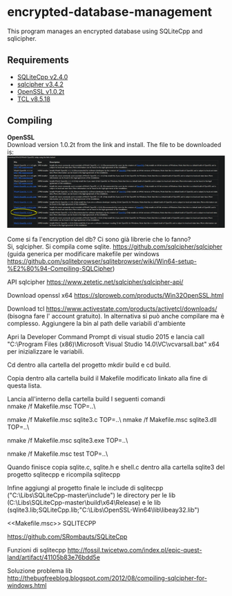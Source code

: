 # encrypted-database-management

This program manages an encrypted database using SQLiteCpp and sqlicipher.

## Requirements
* [SQLiteCpp v2.4.0](https://github.com/SRombauts/SQLiteCpp)
* [sqlcipher v3.4.2](https://github.com/sqlcipher/sqlcipher)
* [OpenSSL v1.0.2t](https://slproweb.com/products/Win32OpenSSL.html)
* [TCL v8.5.18](https://www.activestate.com/products/activetcl/downloads/)

## Compiling

**OpenSSL**  
Download version 1.0.2t from the link and install. The file to be downloaded is:  
![image](https://github.com/Avandrea/encrypted-database-management/blob/master/images/openssl_installer.png)

Come si fa l'encryption del db? Ci sono già librerie che lo fanno?  
Si, sqlcipher. Si compila come sqlite. https://github.com/sqlcipher/sqlcipher (guida generica per modificare makefile per windows https://github.com/sqlitebrowser/sqlitebrowser/wiki/Win64-setup-%E2%80%94-Compiling-SQLCipher) 

API sqlcipher https://www.zetetic.net/sqlcipher/sqlcipher-api/ 

Download openssl x64 https://slproweb.com/products/Win32OpenSSL.html 

Download tcl https://www.activestate.com/products/activetcl/downloads/ (bisogna fare l' account gratuito). In alternativa si può anche compilare ma è complesso. Aggiungere la bin al path delle variabili d'ambiente 

Apri la Developer Command Prompt di visual studio 2015 e lancia call "C:\Program Files (x86)\Microsoft Visual Studio 14.0\VC\vcvarsall.bat" x64  per inizializzare le variabili. 

Cd dentro alla cartella del progetto mkdir build e cd build.  

Copia dentro alla cartella build il Makefile modificato linkato alla fine di questa lista. 

Lancia all'interno della cartella build I seguenti comandi  
nmake /f Makefile.msc TOP=..\ 
 
nmake /f Makefile.msc sqlite3.c TOP=..\ 
nmake /f Makefile.msc sqlite3.dll TOP=..\ 
  
nmake /f Makefile.msc sqlite3.exe TOP=..\ 
 
nmake /f Makefile.msc test TOP=..\ 

Quando finisce copia sqlite.c, sqlite.h e shell.c dentro alla cartella sqlite3 del progetto sqlitecpp e ricompila sqlitecpp 

Infine aggiungi al progetto finale le include di sqlitecpp ("C:\Libs\SQLiteCpp-master\include") le directory per le lib (C:\Libs\SQLiteCpp-master\build\x64\Release) e le lib (sqlite3.lib;SQLiteCpp.lib;"C:\Libs\OpenSSL-Win64\lib\libeay32.lib") 

<<Makefile.msc>>
SQLITECPP 

https://github.com/SRombauts/SQLiteCpp 

Funzioni di sqlitecpp http://fossil.twicetwo.com/index.pl/epic-quest-land/artifact/41105b83e76bdd5e 

Soluzione problema lib http://thebugfreeblog.blogspot.com/2012/08/compiling-sqlcipher-for-windows.html 

 
